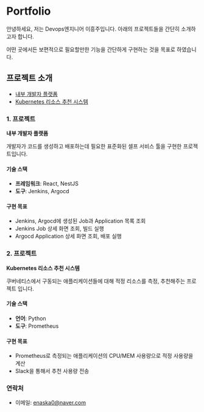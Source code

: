 # Portfolio
안녕하세요, 저는 Devops엔지니어 이흥주입니다.
아래의 프로젝트들을 간단히 소개하고자 합니다.

어떤 곳에서든 보편적으로 필요할만한 기능을 간단하게 구현하는 것을 목표로 하였습니다.

## 프로젝트 소개
* [내부 개발자 플랫폼](./idp/README.md)
* [Kubernetes 리소스 추천 시스템](./k8s-resource-optimizer/README.md)

### 1. 프로젝트
**내부 개발자 플랫폼**

개발자가 코드를 생성하고 배포하는데 필요한 표준화된 셀프 서비스 툴을 구현한 프로젝트입니다.

#### 기술 스택
- **프레임워크**: React, NestJS
- **도구**: Jenkins, Argocd

#### 구현 목표
- Jenkins, Argocd에 생성된 Job과 Application 목록 조회
- Jenkins Job 상세 화면 조회, 빌드 실행
- Argocd Application 상세 화면 조회, 배포 실행

### 2. 프로젝트
**Kubernetes 리소스 추천 시스템**

쿠버네티스에서 구동되는 애플리케이션들에 대해 적정 리소스를 측정, 추천해주는 프로젝트 입니다.

#### 기술 스택
  - **언어**: Python
  - **도구**: Prometheus

#### 구현 목표
- Prometheus로 측정되는 애플리케이션의 CPU/MEM 사용량으로 적정 사용량을 계산
- Slack을 통해서 추천 사용량 전송

### 연락처
- 이메일: enaska0@naver.com
